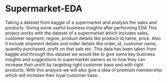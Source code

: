 # Supermarket-EDA
Taking a dataset from kaggle of a supermarket and analysis the sales and products. Giving some useful business insights after performing EDA
This project works with the dataset of a supermarket which includes sales, customer segment, region, product details like product-id,name, price. Also it include shipment details and order details like order_id, customer name, quantity purchased, profit on that sale etc. This data has been taken from kaggle and through this dataset we would like to give some key business insights and suggestions to supermarket owners as to how they can increase their profit by targeting right customer base and with right products. With this analysis we will also give a idea of premium membership which will increase their loyal customer base.
